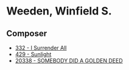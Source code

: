 # Weeden, Winfield S.

## Composer

- [332 - I Surrender All](/hymns/332.md)
- [429 - Sunlight](/hymns/429.md)
- [20338 - SOMEBODY DID A GOLDEN DEED](/hymns/20338.md)

